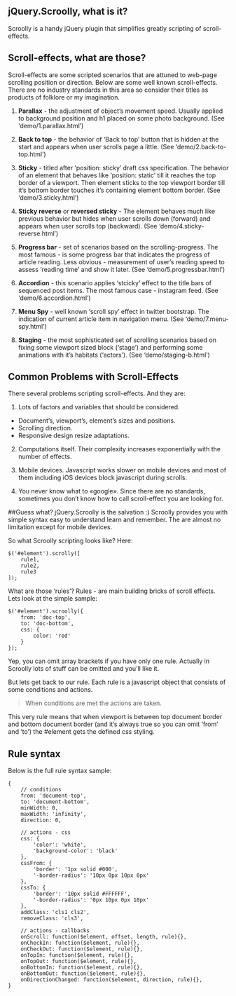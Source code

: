 ## jQuery.Scroolly, what is it?
Scroolly is a handy jQuery plugin that simplifies greatly scripting of scroll-effects.

## Scroll-effects, what are those?
Scroll-effects are some scripted scenarios that are attuned to web-page scrolling position or direction.
Below are some well known scroll-effects. There are no industry standards in this area so consider their titles as products of folklore or my imagination.

1. **Parallax** - the adjustment of object’s movement speed. Usually applied to background position and h1 placed on some photo background. (See ‘demo/1.parallax.html’)

2. **Back to top** - the behavior of ‘Back to top’ button that is hidden at the start and appears when user scrolls page a little. (See ‘demo/2.back-to-top.html’)

3. **Sticky** - titled after ‘position: sticky’ draft css specification. The behavior of an element that behaves like ‘position: static’ till it reaches the top border of a viewport. Then element sticks to the top viewport border till it’s bottom border touches it’s containing element bottom border. (See ‘demo/3.sticky.html’)

4. **Sticky reverse** or **reversed sticky** - The element behaves much like previous behavior but hides when user scrolls down (forward) and appears when user scrolls top (backward). (See ‘demo/4.sticky-reverse.html’)

5. **Progress bar** - set of scenarios based on the scrolling-progress. The most famous - is some progress bar that indicates the progress of article reading. Less obvious - measurement of user’s reading speed to assess ‘reading time’ and show it later. (See ‘demo/5.progressbar.html’)

6. **Accordion** - this scenario applies ‘stcicky’ effect to the title bars of sequenced post items. The most famous case - instagram feed. (See ‘demo/6.accordion.html’)

7. **Menu Spy** - well known ‘scroll spy’ effect in twitter bootstrap. The indication of current article item in navigation menu. (See ‘demo/7.menu-spy.html’)

8. **Staging** - the most sophisticated set of scrolling scenarios based on fixing some viewport sized block (‘stage’) and performing some animations with it’s habitats (‘actors’). (See ‘demo/staging-b.html’)

## Common Problems with Scroll-Effects
There several problems scripting scroll-effects. And they are:

1. Lots of factors and variables that should be considered. 
  * Document’s, viewport’s, element’s sizes and positions.
  * Scrolling direction.
  * Responsive design resize adaptations.

2. Computations itself. Their complexity increases exponentially with the number of effects.

3. Mobile devices. Javascript works slower on mobile devices and most of them including iOS devices block javascript during scrolls.

4. You never know what to «google». Since there are no standards, sometimes you don’t know how to call scroll-effect you are looking for.

##Guess what? jQuery.Scroolly is the salvation :) 
Scroolly provides you with simple syntax easy to understand learn and remember. The are almost no limitation except for mobile devices.

So what Scroolly scripting looks like? Here:
```
$('#element').scrolly([
	rule1,
	rule2,
	rule3
]);
```
What are those ‘rules’? Rules - are main building bricks of scroll effects. Lets look at the simple sample:
```
$('#element').scroolly({
	from: 'doc-top',
	to: 'doc-bottom',
	css: {
		color: 'red'
	}
});
```
Yep, you can omit array brackets if you have only one rule. Actually in Scroolly lots of stuff can be omitted and you’ll like it. 

But lets get back to our rule. Each rule is a javascript object that consists of some conditions and actions. 

> When conditions are met the actions are taken.

This very rule means that when viewport is between top document border and bottom document border (and it’s always true so you can omit ‘from’ and ‘to’) the #element gets the defined css styling.

## Rule syntax
Below is the full rule syntax sample:
```
{
	// conditions
	from: 'document-top',
	to: 'document-bottom',
	minWidth: 0,
	maxWidth: 'infinity',
	direction: 0,

	// actions - css
	css: {
		'color': 'white',
		'background-color': 'black'
	},
	cssFrom: {
		'border': '1px solid #000',
		'-border-radius': '10px 0px 10px 0px'
	},
	cssTo: {
		'border': '10px solid #FFFFFF',
		'-border-radius': '0px 10px 0px 10px'
	},
	addClass: 'cls1 cls2',
	removeClass: 'cls3',

	// actions - callbacks
	onScroll: function($element, offset, length, rule){},
	onCheckIn: function($element, rule){},
	onCheckOut: function($element, rule){},
	onTopIn: function($element, rule){},
	onTopOut: function($element, rule){},
	onBottomIn: function($element, rule){},
	onBottomOut: function($element, rule){},
	onDirectionChanged: function($element, direction, rule){},
}
```
